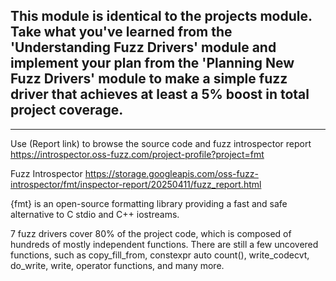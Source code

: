 This module is identical to the projects module.  Take what you've learned from the 'Understanding Fuzz Drivers' module and implement your plan from the 'Planning New Fuzz Drivers' module to make a simple fuzz driver that achieves at least a 5% boost in total project coverage.
-

---

Use (Report link) to browse the source code and fuzz introspector report https://introspector.oss-fuzz.com/project-profile?project=fmt

Fuzz Introspector
https://storage.googleapis.com/oss-fuzz-introspector/fmt/inspector-report/20250411/fuzz_report.html

{fmt} is an open-source formatting library providing a fast and safe alternative to C stdio and C++ iostreams.

7 fuzz drivers cover 80% of the project code, which is composed of hundreds of mostly independent functions. There are still a few uncovered functions, such as copy_fill_from, constexpr auto count(), write_codecvt, do_write, write, operator functions, and many more.
